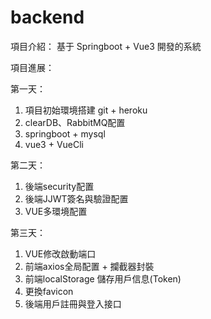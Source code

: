 # backend

項目介紹：
基于 Springboot + Vue3 開發的系統

項目進展：

第一天：
  1. 項目初始環境搭建 git + heroku
  2. clearDB、RabbitMQ配置
  2. springboot + mysql 
  3. vue3 + VueCli

第二天：
  1. 後端security配置 
  2. 後端JJWT簽名與驗證配置
  3. VUE多環境配置
  
第三天：
  1. VUE修改啟動端口
  2. 前端axios全局配置 + 攔截器封裝
  3. 前端localStorage 儲存用戶信息(Token)
  4. 更換favicon
  5. 後端用戶註冊與登入接口
  

